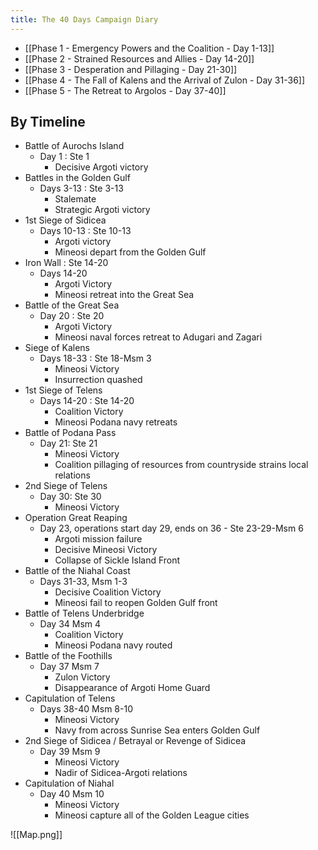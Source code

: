 ```yaml
---
title: The 40 Days Campaign Diary
---
```


- [[Phase 1 - Emergency Powers and the Coalition - Day 1-13]]
- [[Phase 2 - Strained Resources and Allies - Day 14-20]]
- [[Phase 3 - Desperation and Pillaging - Day 21-30]]
- [[Phase 4 - The Fall of Kalens and the Arrival of Zulon - Day 31-36]]
- [[Phase 5 - The Retreat to Argolos - Day 37-40]]


## By Timeline
- Battle of Aurochs Island
   - Day 1 : Ste 1
      - Decisive Argoti victory
- Battles in the Golden Gulf
   - Days 3-13 : Ste 3-13
      - Stalemate
      - Strategic Argoti victory
- 1st Siege of Sidicea
   - Days 10-13 : Ste 10-13
      - Argoti victory
      - Mineosi depart from the Golden Gulf
- Iron Wall : Ste 14-20
   - Days 14-20
      - Argoti Victory
      - Mineosi retreat into the Great Sea
- Battle of the Great Sea
   - Day 20 : Ste 20
      - Argoti Victory
      - Mineosi naval forces retreat to Adugari and Zagari
- Siege of Kalens
   - Days 18-33 : Ste 18-Msm 3
      - Mineosi Victory
      - Insurrection quashed
- 1st Siege of Telens
   - Days 14-20 : Ste 14-20
      - Coalition Victory
      - Mineosi Podana navy retreats
- Battle of Podana Pass
   - Day 21: Ste 21
      - Mineosi Victory
      - Coalition pillaging of resources from countryside strains local relations
- 2nd Siege of Telens
   - Day 30: Ste 30
      - Mineosi Victory
- Operation Great Reaping
   - Day 23, operations start day 29, ends on 36 - Ste 23-29-Msm 6
      - Argoti mission failure
      - Decisive Mineosi Victory
      - Collapse of Sickle Island Front
- Battle of the Niahal Coast
   - Days 31-33, Msm 1-3
      - Decisive Coalition Victory
      - Mineosi fail to reopen Golden Gulf front
- Battle of Telens Underbridge
   - Day 34 Msm 4
      - Coalition Victory
      - Mineosi Podana navy routed
- Battle of the Foothills
   - Day 37 Msm 7
      - Zulon Victory
      - Disappearance of Argoti Home Guard
- Capitulation of Telens
   - Days 38-40 Msm 8-10
      - Mineosi Victory
      - Navy from across Sunrise Sea enters Golden Gulf
- 2nd Siege of Sidicea / Betrayal or Revenge of Sidicea
   - Day 39 Msm 9
      - Mineosi Victory
      - Nadir of Sidicea-Argoti relations
- Capitulation of Niahal
   - Day 40 Msm 10
      - Mineosi Victory
      - Mineosi capture all of the Golden League cities


![[Map.png]]